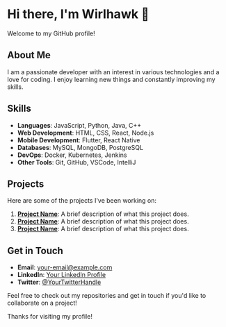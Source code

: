 
<!--
**Wirlhawk/Wirlhawk** is a ✨ _special_ ✨ repository because its `README.md` (this file) appears on your GitHub profile.

Here are some ideas to get you started:

- 🔭 I’m currently working on ...
- 🌱 I’m currently learning ...
- 👯 I’m looking to collaborate on ...
- 🤔 I’m looking for help with ...
- 💬 Ask me about ...
- 📫 How to reach me: ...
- 😄 Pronouns: ...
- ⚡ Fun fact: ...
-->


# Hi there, I'm Wirlhawk 👋

Welcome to my GitHub profile!

## About Me
I am a passionate developer with an interest in various technologies and a love for coding. I enjoy learning new things and constantly improving my skills.

## Skills
- **Languages**: JavaScript, Python, Java, C++
- **Web Development**: HTML, CSS, React, Node.js
- **Mobile Development**: Flutter, React Native
- **Databases**: MySQL, MongoDB, PostgreSQL
- **DevOps**: Docker, Kubernetes, Jenkins
- **Other Tools**: Git, GitHub, VSCode, IntelliJ

## Projects
Here are some of the projects I've been working on:

1. **[Project Name](#)**: A brief description of what this project does.
2. **[Project Name](#)**: A brief description of what this project does.
3. **[Project Name](#)**: A brief description of what this project does.

## Get in Touch
- **Email**: [your-email@example.com](mailto:your-email@example.com)
- **LinkedIn**: [Your LinkedIn Profile](#)
- **Twitter**: [@YourTwitterHandle](https://twitter.com/YourTwitterHandle)

Feel free to check out my repositories and get in touch if you'd like to collaborate on a project!

Thanks for visiting my profile!
